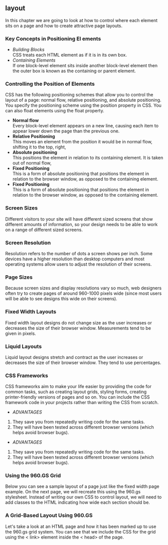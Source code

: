 ## layout
In this chapter we are going to look at
how to control where each element sits
on a page and how to create attractive
page layouts.

### Key Concepts in Positioning El ements

- *Building Blocks*  
CSS treats each HTML element as if it is in its
own box.
- *Containing Elements*  
If one block-level element sits inside another
block-level element then the outer box is
known as the containing or parent element.
### Controlling the Position of Elements

CSS has the following positioning schemes that allow you to control
the layout of a page: normal flow, relative positioning, and absolute
positioning. You specify the positioning scheme using the position
property in CSS. You can also float elements using the float property.
- **Normal flow**  
Every block-level element
appears on a new line, causing
each item to appear lower down
the page than the previous one.
- **Relative Positioning**  
This moves an element from the
position it would be in normal
flow, shifting it to the top, right,
 - **Absolute positioning**  
This positions the element
in relation to its containing
element. It is taken out of
normal flow,
- **Fixed Positioning**  
This is a form of absolute
positioning that positions
the element in relation to the
browser window, as opposed
to the containing element.
- **Fixed Positioning**  
This is a form of absolute
positioning that positions
the element in relation to the
browser window, as opposed
to the containing element.

### Screen Sizes
Different visitors to your site will have different sized screens that show
different amounts of information, so your design needs to be able to
work on a range of different sized screens.
 ### Screen Resolution
Resolution refers to the number of dots a screen shows per inch. Some
devices have a higher resolution than desktop computers and most
operating systems allow users to adjust the resolution of their screens.
### Page Sizes
Because screen sizes and display resolutions vary so much, web
designers often try to create pages of around 960-1000 pixels wide
(since most users will be able to see designs this wide on their screens).
### Fixed Width Layouts
Fixed width layout
designs do not
change size as the
user increases
or decreases
the size of their
browser window.
Measurements tend
to be given in pixels.
### Liquid Layouts
Liquid layout designs
stretch and contract
as the user increases
or decreases the
size of their browser
window. They tend to
use percentages.

### CSS Frameworks
CSS frameworks aim to make your life easier by providing the code for
common tasks, such as creating layout grids, styling forms, creating
printer-friendly versions of pages and so on. You can include the CSS
framework code in your projects rather than writing the CSS from scratch.
- *ADVANTAGES*
1. They save you from
repeatedly writing code for
the same tasks.
2.  They will have been tested
across different browser
versions (which helps avoid
browser bugs).
- *ADVANTAGES*
1. They save you from
repeatedly writing code for
the same tasks.
2. They will have been tested
across different browser
versions (which helps avoid
browser bugs).

### Using the 960.GS Grid
Below you can see a sample layout of a page just like the fixed width
page example. On the next page, we will recreate this using the 960.gs
stylesheet. Instead of writing our own CSS to control layout, we will need
to add classes to the HTML indicating how wide each section should be.
### A Grid-Based Layout Using 960.GS
Let's take a look at an HTML
page and how it has been
marked up to use the 960.gs grid
system.
You can see that we include
the CSS for the grid using the
< link> element inside the
< head> of the page.
